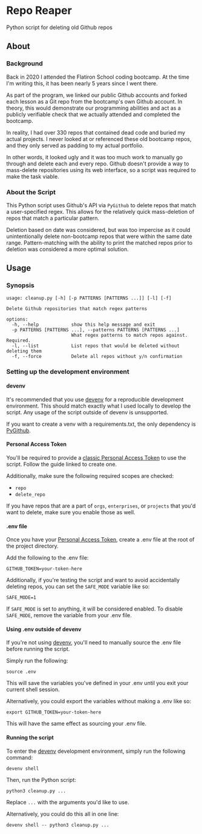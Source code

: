 # Repo Reaper

Python script for deleting old Github repos

## About

### Background

Back in 2020 I attended the Flatiron School coding bootcamp. At the time I'm writing this, it has been nearly 5 years since I went there.

As part of the program, we linked our public Github accounts and forked each lesson as a Git repo from the bootcamp's own Github account. In theory, this would demonstrate our programming abilities and act as a publicly verifiable check that we actually attended and completed the bootcamp. 

In reality, I had over 330 repos that contained dead code and buried my actual projects. I never looked at or referenced these old bootcamp repos, and they only served as padding to my actual portfolio.

In other words, it looked ugly and it was too much work to manually go through and delete each and every repo. Github doesn't provide a way to mass-delete repositories using its web interface, so a script was required to make the task viable.

### About the Script 

This Python script uses Github's API via `PyGithub` to delete repos that match a user-specified regex. This allows for the relatively quick mass-deletion of repos that match a particular pattern. 

Deletion based on date was considered, but was too impercise as it could unintentionally delete non-bootcamp repos that were within the same date range. Pattern-matching with the ability to print the matched repos prior to deletion was considered a more optimal solution.

## Usage

### Synopsis 

```
usage: cleanup.py [-h] [-p PATTERNS [PATTERNS ...]] [-l] [-f]

Delete Github repositories that match regex patterns

options:
  -h, --help            show this help message and exit
  -p PATTERNS [PATTERNS ...], --patterns PATTERNS [PATTERNS ...]
                        What regex patterns to match repos against. Required.
  -l, --list            List repos that would be deleted without deleting them
  -f, --force           Delete all repos without y/n confirmation
```

### Setting up the development environment

#### devenv

It's recommended that you use [devenv](https://devenv.sh) for a reproducible development environment. This should match exactly what I used locally to develop the script. Any usage of the script outside of devenv is unsupported. 

If you want to create a venv with a requirements.txt, the only dependency is [PyGithub](https://github.com/PyGithub/PyGithub). 

#### Personal Access Token

You'll be required to provide a [classic Personal Access Token](https://docs.github.com/en/authentication/keeping-your-account-and-data-secure/managing-your-personal-access-tokens#creating-a-personal-access-token-classic) to use the script. Follow the guide linked to create one. 

Additionally, make sure the following required scopes are checked:

- `repo`
- `delete_repo`

If you have repos that are a part of `orgs`, `enterprises`, or `projects` that you'd want to delete, make sure you enable those as well.

#### .env file

Once you have your [Personal Access Token](#personal-access-token), create a .env file at the root of the project directory.

Add the following to the .env file:

```
GITHUB_TOKEN=your-token-here
```

Additionally, if you're testing the script and want to avoid accidentally deleting repos, you can set the `SAFE_MODE` variable like so:

```
SAFE_MODE=1
```

If `SAFE_MODE` is set to anything, it will be considered enabled. To disable `SAFE_MODE`, remove the variable from your .env file.

#### Using .env outside of devenv

If you're not using [devenv](#devenv), you'll need to manually source the .env file before running the script.

Simply run the following:

```
source .env
```

This will save the variables you've defined in your .env until you exit your current shell session.

Alternatively, you could export the variables without making a .env like so:

```
export GITHUB_TOKEN=your-token-here
```

This will have the same effect as sourcing your .env file.

#### Running the script

To enter the [devenv](#devenv) development environment, simply run the following command:

```
devenv shell
```

Then, run the Python script:

```
python3 cleanup.py ...
```

Replace `...` with the arguments you'd like to use.

Alternatively, you could do this all in one line:

```
devenv shell -- python3 cleanup.py ...
```
